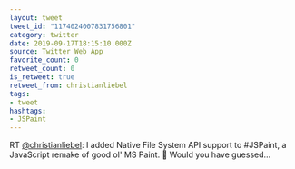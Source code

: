 ```yaml
---
layout: tweet
tweet_id: "1174024007831756801"
category: twitter
date: 2019-09-17T18:15:10.000Z
source: Twitter Web App
favorite_count: 0
retweet_count: 0
is_retweet: true
retweet_from: christianliebel
tags:
- tweet
hashtags:
- JSPaint
---
```


RT [@christianliebel](https://twitter.com/@christianliebel): I added Native File System API support to #JSPaint, a JavaScript remake of good ol' MS Paint. 🎨 Would you have guessed…
